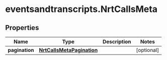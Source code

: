 # eventsandtranscripts.NrtCallsMeta

## Properties

Name | Type | Description | Notes
------------ | ------------- | ------------- | -------------
**pagination** | [**NrtCallsMetaPagination**](NrtCallsMetaPagination.md) |  | [optional] 


